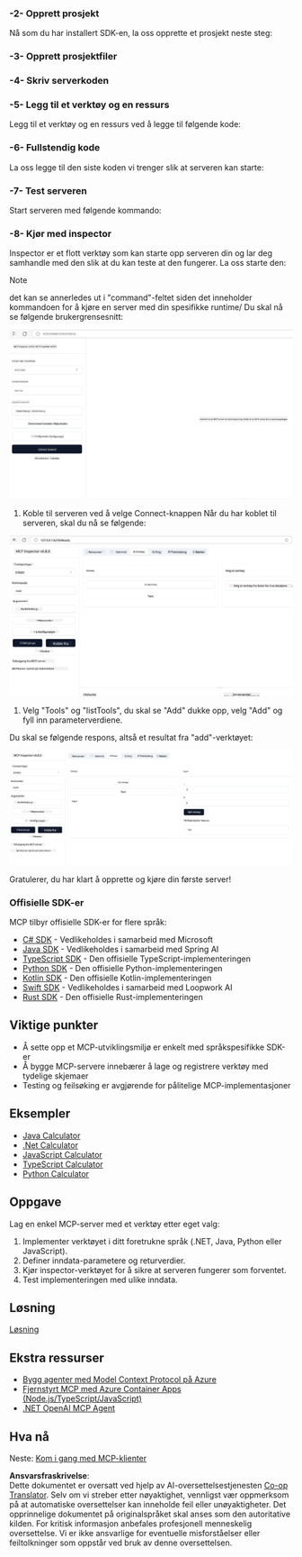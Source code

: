 <!--
CO_OP_TRANSLATOR_METADATA:
{
  "original_hash": "315ecce765d22639b60dbc41344c8533",
  "translation_date": "2025-07-13T17:34:46+00:00",
  "source_file": "03-GettingStarted/01-first-server/README.md",
  "language_code": "no"
}
-->
### -2- Opprett prosjekt

Nå som du har installert SDK-en, la oss opprette et prosjekt neste steg:

### -3- Opprett prosjektfiler

### -4- Skriv serverkoden

### -5- Legg til et verktøy og en ressurs

Legg til et verktøy og en ressurs ved å legge til følgende kode:

### -6- Fullstendig kode

La oss legge til den siste koden vi trenger slik at serveren kan starte:

### -7- Test serveren

Start serveren med følgende kommando:

### -8- Kjør med inspector

Inspector er et flott verktøy som kan starte opp serveren din og lar deg samhandle med den slik at du kan teste at den fungerer. La oss starte den:
> [!NOTE]
> det kan se annerledes ut i "command"-feltet siden det inneholder kommandoen for å kjøre en server med din spesifikke runtime/
Du skal nå se følgende brukergrensesnitt:

![Connect](../../../../translated_images/connect.141db0b2bd05f096fb1dd91273771fd8b2469d6507656c3b0c9df4b3c5473929.no.png)

1. Koble til serveren ved å velge Connect-knappen
  Når du har koblet til serveren, skal du nå se følgende:

  ![Connected](../../../../translated_images/connected.73d1e042c24075d386cacdd4ee7cd748c16364c277d814e646ff2f7b5eefde85.no.png)

1. Velg "Tools" og "listTools", du skal se "Add" dukke opp, velg "Add" og fyll inn parameterverdiene.

  Du skal se følgende respons, altså et resultat fra "add"-verktøyet:

  ![Result of running add](../../../../translated_images/ran-tool.a5a6ee878c1369ec1e379b81053395252a441799dbf23416c36ddf288faf8249.no.png)

Gratulerer, du har klart å opprette og kjøre din første server!

### Offisielle SDK-er

MCP tilbyr offisielle SDK-er for flere språk:

- [C# SDK](https://github.com/modelcontextprotocol/csharp-sdk) - Vedlikeholdes i samarbeid med Microsoft
- [Java SDK](https://github.com/modelcontextprotocol/java-sdk) - Vedlikeholdes i samarbeid med Spring AI
- [TypeScript SDK](https://github.com/modelcontextprotocol/typescript-sdk) - Den offisielle TypeScript-implementeringen
- [Python SDK](https://github.com/modelcontextprotocol/python-sdk) - Den offisielle Python-implementeringen
- [Kotlin SDK](https://github.com/modelcontextprotocol/kotlin-sdk) - Den offisielle Kotlin-implementeringen
- [Swift SDK](https://github.com/modelcontextprotocol/swift-sdk) - Vedlikeholdes i samarbeid med Loopwork AI
- [Rust SDK](https://github.com/modelcontextprotocol/rust-sdk) - Den offisielle Rust-implementeringen

## Viktige punkter

- Å sette opp et MCP-utviklingsmiljø er enkelt med språkspesifikke SDK-er
- Å bygge MCP-servere innebærer å lage og registrere verktøy med tydelige skjemaer
- Testing og feilsøking er avgjørende for pålitelige MCP-implementasjoner

## Eksempler

- [Java Calculator](../samples/java/calculator/README.md)
- [.Net Calculator](../../../../03-GettingStarted/samples/csharp)
- [JavaScript Calculator](../samples/javascript/README.md)
- [TypeScript Calculator](../samples/typescript/README.md)
- [Python Calculator](../../../../03-GettingStarted/samples/python)

## Oppgave

Lag en enkel MCP-server med et verktøy etter eget valg:

1. Implementer verktøyet i ditt foretrukne språk (.NET, Java, Python eller JavaScript).
2. Definer inndata-parametere og returverdier.
3. Kjør inspector-verktøyet for å sikre at serveren fungerer som forventet.
4. Test implementeringen med ulike inndata.

## Løsning

[Løsning](./solution/README.md)

## Ekstra ressurser

- [Bygg agenter med Model Context Protocol på Azure](https://learn.microsoft.com/azure/developer/ai/intro-agents-mcp)
- [Fjernstyrt MCP med Azure Container Apps (Node.js/TypeScript/JavaScript)](https://learn.microsoft.com/samples/azure-samples/mcp-container-ts/mcp-container-ts/)
- [.NET OpenAI MCP Agent](https://learn.microsoft.com/samples/azure-samples/openai-mcp-agent-dotnet/openai-mcp-agent-dotnet/)

## Hva nå

Neste: [Kom i gang med MCP-klienter](../02-client/README.md)

**Ansvarsfraskrivelse**:  
Dette dokumentet er oversatt ved hjelp av AI-oversettelsestjenesten [Co-op Translator](https://github.com/Azure/co-op-translator). Selv om vi streber etter nøyaktighet, vennligst vær oppmerksom på at automatiske oversettelser kan inneholde feil eller unøyaktigheter. Det opprinnelige dokumentet på originalspråket skal anses som den autoritative kilden. For kritisk informasjon anbefales profesjonell menneskelig oversettelse. Vi er ikke ansvarlige for eventuelle misforståelser eller feiltolkninger som oppstår ved bruk av denne oversettelsen.
